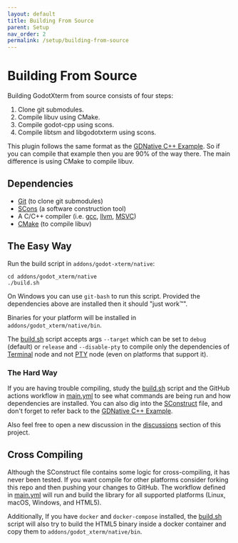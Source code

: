 ```yaml
---
layout: default
title: Building From Source
parent: Setup
nav_order: 2
permalink: /setup/building-from-source
---
```


# Building From Source

Building GodotXterm from source consists of four steps:

1. Clone git submodules.
2. Compile libuv using CMake.
3. Compile godot-cpp using scons.
4. Compile libtsm and libgodotxterm using scons.

This plugin follows the same format as the [GDNative C++ Example](https://docs.godotengine.org/en/stable/tutorials/plugins/gdnative/gdnative-cpp-example.html). So if you can compile that example then you are 90% of the way there. The main difference is using CMake to compile libuv.

## Dependencies

- [Git](https://git-scm.com/) (to clone git submodules)
- [SCons](https://scons.org/) (a software construction tool)
- A C/C++ compiler (i.e. [gcc](https://gcc.gnu.org/), [llvm](https://llvm.org/), [MSVC](https://visualstudio.microsoft.com/vs/features/cplusplus/))
- [CMake](https://cmake.org/) (to compile libuv)

## The Easy Way

Run the build script in `addons/godot-xterm/native`:

```
cd addons/godot_xterm/native
./build.sh
```

On Windows you can use `git-bash` to run this script.
Provided the dependencies above are installed then it should "just work™".

Binaries for your platform will be installed in `addons/godot_xterm/native/bin`.

The [build.sh] script accepts args `--target` which can be set to `debug` (default) or `release` and `--disable-pty` to compile only the dependencies of [Terminal] node and not [PTY] node (even on platforms that support it).

### The Hard Way

If you are having trouble compiling, study the [build.sh] script and the GitHub actions workflow in [main.yml] to see what commands are being run and how dependencies are installed. You can also dig into the [SConstruct](https://github.com/lihop/godot-xterm/blob/stable/addons/godot_xterm/native/SConstruct) file, and don't forget to refer back to the [GDNative C++ Example](https://docs.godotengine.org/en/stable/tutorials/plugins/gdnative/gdnative-cpp-example.html).

Also feel free to open a new discussion in the [discussions](https://github.com/lihop/godot-xterm/discussions) section of this project.

## Cross Compiling

Although the SConstruct file contains some logic for cross-compiling, it has never been tested. If you want compile for other platforms consider forking this repo and then pushing your changes to GitHub. The workflow defined in [main.yml] will run and build the library for all supported platforms (Linux, macOS, Windows, and HTML5).

Additionally, If you have `docker` and `docker-compose` installed, the [build.sh] script will also try to build the HTML5 binary inside a docker container and copy them to `addons/godot_xterm/native/bin`.

[PTY]: /api/pty
[Terminal]: /api/terminal
[build.sh]: https://github.com/lihop/godot-xterm/blob/stable/addons/godot_xterm/native/build.sh
[main.yml]: https://github.com/lihop/godot-xterm/blob/stable/.github/workflows/main.yml
